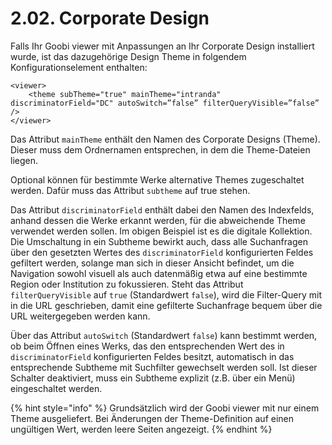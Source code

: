 # 2.02. Corporate Design

Falls Ihr Goobi viewer mit Anpassungen an Ihr Corporate Design installiert wurde, ist das dazugehörige Design Theme in folgendem Konfigurationselement enthalten:

```markup
<viewer>
    <theme subTheme="true" mainTheme="intranda" discriminatorField="DC" autoSwitch=”false” filterQueryVisible=”false” />
</viewer>
```

Das Attribut `mainTheme` enthält den Namen des Corporate Designs \(Theme\). Dieser muss dem Ordnernamen entsprechen, in dem die Theme-Dateien liegen.

Optional können für bestimmte Werke alternative Themes zugeschaltet werden. Dafür muss das Attribut `subtheme` auf true stehen. 

Das Attribut `discriminatorField` enthält dabei den Namen des Indexfelds, anhand dessen die Werke erkannt werden, für die abweichende Theme verwendet werden sollen. Im obigen Beispiel ist es die digitale Kollektion. Die Umschaltung in ein Subtheme bewirkt auch, dass alle Suchanfragen über den gesetzten Wertes des `discriminatorField` konfigurierten Feldes gefiltert werden, solange man sich in dieser Ansicht befindet, um die Navigation sowohl visuell als auch datenmäßig etwa auf eine bestimmte Region oder Institution zu fokussieren. Steht das Attribut `filterQueryVisible` auf `true` \(Standardwert `false`\), wird die Filter-Query mit in die URL geschrieben, damit eine gefilterte Suchanfrage bequem über die URL weitergegeben werden kann.

Über das Attribut `autoSwitch` \(Standardwert `false`\) kann bestimmt werden, ob beim Öffnen eines Werks, das den entsprechenden Wert des in `discriminatorField` konfigurierten Feldes besitzt, automatisch in das entsprechende Subtheme mit Suchfilter gewechselt werden soll. Ist dieser Schalter deaktiviert, muss ein Subtheme explizit \(z.B. über ein Menü\) eingeschaltet werden.

{% hint style="info" %}
Grundsätzlich wird der Goobi viewer mit nur einem Theme ausgeliefert. Bei Änderungen der Theme-Definition auf einen ungültigen Wert, werden leere Seiten angezeigt. 
{% endhint %}


